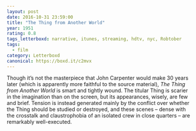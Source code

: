 ```yaml
---
layout: post 
date: 2016-10-31 23:59:00
title: "The Thing from Another World"
year: 1951
rating: 0.8
tags_letterboxd: narrative, itunes, streaming, hdtv, nyc, Robtober
tags:
  - film
category: Letterboxd
canonical: https://boxd.it/c2mvx
---
```


Though it’s not the masterpiece that John Carpenter would make 30 years later (which is apparently more faithful to the source material), <cite>The Thing from Another World</cite> is smart and tightly wound. The titular Thing is scarier in the imagination than on the screen, but its appearances, wisely, are few and brief. Tension is instead generated mainly by the conflict over whether the Thing should be studied or destroyed, and these scenes – dense with the crosstalk and claustrophobia of an isolated crew in close quarters – are remarkably well-executed.